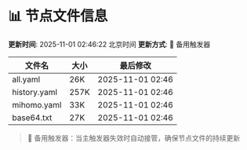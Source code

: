 # 📊 节点文件信息

**更新时间**: 2025-11-01 02:46:22 北京时间
**更新方式**: 🔄 备用触发器

| 文件名 | 大小 | 最后修改 |
|--------|------|----------|
| all.yaml | 26K | 2025-11-01 02:46 |
| history.yaml | 257K | 2025-11-01 02:46 |
| mihomo.yaml | 33K | 2025-11-01 02:46 |
| base64.txt | 27K | 2025-11-01 02:46 |

> 🔄 备用触发器：当主触发器失效时自动接管，确保节点文件的持续更新
